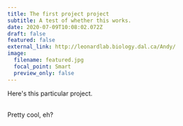 ```yaml
---
title: The first project project
subtitle: A test of whether this works.
date: 2020-07-09T10:08:02.072Z
draft: false
featured: false
external_link: http://leonardlab.biology.dal.ca/Andy/
image:
  filename: featured.jpg
  focal_point: Smart
  preview_only: false
---
```

Here's this particular project.

\
Pretty cool, eh?